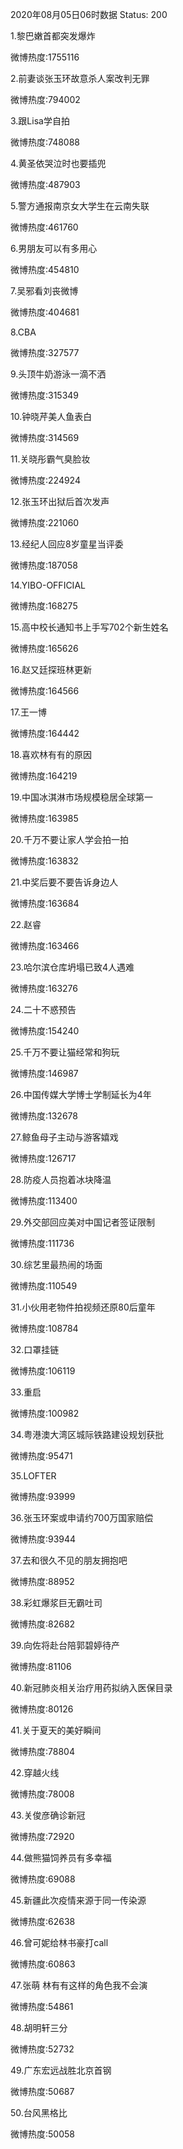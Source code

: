 2020年08月05日06时数据
Status: 200

1.黎巴嫩首都突发爆炸

微博热度:1755116

2.前妻谈张玉环故意杀人案改判无罪

微博热度:794002

3.跟Lisa学自拍

微博热度:748088

4.黄圣依哭泣时也要插兜

微博热度:487903

5.警方通报南京女大学生在云南失联

微博热度:461760

6.男朋友可以有多用心

微博热度:454810

7.吴邪看刘丧微博

微博热度:404681

8.CBA

微博热度:327577

9.头顶牛奶游泳一滴不洒

微博热度:315349

10.钟晓芹美人鱼表白

微博热度:314569

11.关晓彤霸气臭脸妆

微博热度:224924

12.张玉环出狱后首次发声

微博热度:221060

13.经纪人回应8岁童星当评委

微博热度:187058

14.YIBO-OFFICIAL

微博热度:168275

15.高中校长通知书上手写702个新生姓名

微博热度:165626

16.赵又廷探班林更新

微博热度:164566

17.王一博

微博热度:164442

18.喜欢林有有的原因

微博热度:164219

19.中国冰淇淋市场规模稳居全球第一

微博热度:163985

20.千万不要让家人学会拍一拍

微博热度:163832

21.中奖后要不要告诉身边人

微博热度:163684

22.赵睿

微博热度:163466

23.哈尔滨仓库坍塌已致4人遇难

微博热度:163276

24.二十不惑预告

微博热度:154240

25.千万不要让猫经常和狗玩

微博热度:146987

26.中国传媒大学博士学制延长为4年

微博热度:132678

27.鲸鱼母子主动与游客嬉戏

微博热度:126717

28.防疫人员抱着冰块降温

微博热度:113400

29.外交部回应美对中国记者签证限制

微博热度:111736

30.综艺里最热闹的场面

微博热度:110549

31.小伙用老物件拍视频还原80后童年

微博热度:108784

32.口罩挂链

微博热度:106119

33.重启

微博热度:100982

34.粤港澳大湾区城际铁路建设规划获批

微博热度:95471

35.LOFTER

微博热度:93999

36.张玉环案或申请约700万国家赔偿

微博热度:93944

37.去和很久不见的朋友拥抱吧

微博热度:88952

38.彩虹爆浆巨无霸吐司

微博热度:82682

39.向佐将赴台陪郭碧婷待产

微博热度:81106

40.新冠肺炎相关治疗用药拟纳入医保目录

微博热度:80126

41.关于夏天的美好瞬间

微博热度:78804

42.穿越火线

微博热度:78008

43.关俊彦确诊新冠

微博热度:72920

44.做熊猫饲养员有多幸福

微博热度:69088

45.新疆此次疫情来源于同一传染源

微博热度:62638

46.曾可妮给林书豪打call

微博热度:60863

47.张萌 林有有这样的角色我不会演

微博热度:54861

48.胡明轩三分

微博热度:52732

49.广东宏远战胜北京首钢

微博热度:50687

50.台风黑格比

微博热度:50058

